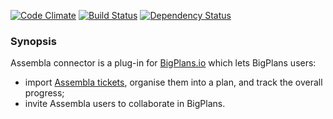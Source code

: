 [![Code Climate](https://codeclimate.com/github/Assembla/bigplans-assembla-connector.png)](https://codeclimate.com/github/Assembla/bigplans-assembla-connector)
[![Build Status](https://travis-ci.org/Assembla/bigplans-assembla-connector.png?branch=master)](https://travis-ci.org/Assembla/bigplans-assembla-connector)
[![Dependency Status](https://gemnasium.com/Assembla/bigplans-assembla-connector.png)](https://gemnasium.com/Assembla/bigplans-assembla-connector)

### Synopsis

Assembla connector is a plug-in for [BigPlans.io](https://bigplans.io)
which lets BigPlans users:

* import [Assembla tickets](https://www.assembla.com/features?page=task-management#features),
  organise them into a plan, and track the overall progress;
* invite Assembla users to collaborate in BigPlans.
